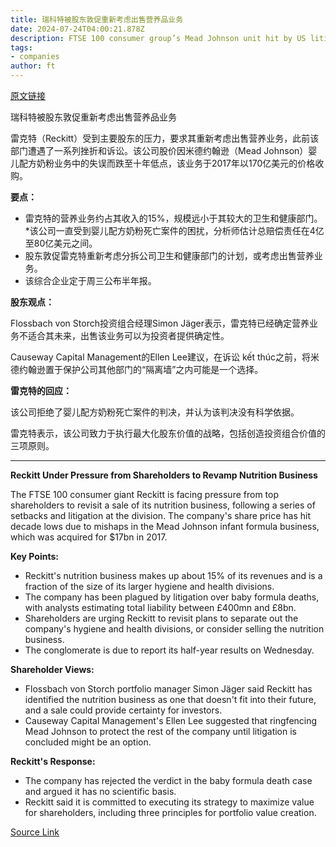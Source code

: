 ```yaml
---
title: 瑞科特被股东敦促重新考虑出售营养品业务
date: 2024-07-24T04:00:21.878Z
description: FTSE 100 consumer group’s Mead Johnson unit hit by US litigation over baby formula death
tags: 
- companies
author: ft
---
```


[原文链接](https://ft.com/content/50e40481-9be3-4224-8f59-ecc53aaedd29)

瑞科特被股东敦促重新考虑出售营养品业务

雷克特（Reckitt）受到主要股东的压力，要求其重新考虑出售营养业务，此前该部门遭遇了一系列挫折和诉讼。该公司股价因米德约翰逊（Mead Johnson）婴儿配方奶粉业务中的失误而跌至十年低点，该业务于2017年以170亿美元的价格收购。

**要点：**

* 雷克特的营养业务约占其收入的15%，规模远小于其较大的卫生和健康部门。
*该公司一直受到婴儿配方奶粉死亡案件的困扰，分析师估计总赔偿责任在4亿至80亿美元之间。
* 股东敦促雷克特重新考虑分拆公司卫生和健康部门的计划，或考虑出售营养业务。
* 该综合企业定于周三公布半年报。

**股东观点：**

Flossbach von Storch投资组合经理Simon Jäger表示，雷克特已经确定营养业务不适合其未来，出售该业务可以为投资者提供确定性。

Causeway Capital Management的Ellen Lee建议，在诉讼 kết thúc之前，将米德约翰逊置于保护公司其他部门的“隔离墙”之内可能是一个选择。

**雷克特的回应：**

该公司拒绝了婴儿配方奶粉死亡案件的判决，并认为该判决没有科学依据。

雷克特表示，该公司致力于执行最大化股东价值的战略，包括创造投资组合价值的三项原则。

---

**Reckitt Under Pressure from Shareholders to Revamp Nutrition Business**

The FTSE 100 consumer giant Reckitt is facing pressure from top shareholders to revisit a sale of its nutrition business, following a series of setbacks and litigation at the division. The company's share price has hit decade lows due to mishaps in the Mead Johnson infant formula business, which was acquired for $17bn in 2017.

**Key Points:**

* Reckitt's nutrition business makes up about 15% of its revenues and is a fraction of the size of its larger hygiene and health divisions.
* The company has been plagued by litigation over baby formula deaths, with analysts estimating total liability between £400mn and £8bn.
* Shareholders are urging Reckitt to revisit plans to separate out the company's hygiene and health divisions, or consider selling the nutrition business.
* The conglomerate is due to report its half-year results on Wednesday.

**Shareholder Views:**

* Flossbach von Storch portfolio manager Simon Jäger said Reckitt has identified the nutrition business as one that doesn't fit into their future, and a sale could provide certainty for investors.
* Causeway Capital Management's Ellen Lee suggested that ringfencing Mead Johnson to protect the rest of the company until litigation is concluded might be an option.

**Reckitt's Response:**

* The company has rejected the verdict in the baby formula death case and argued it has no scientific basis.
* Reckitt said it is committed to executing its strategy to maximize value for shareholders, including three principles for portfolio value creation.

[Source Link](https://ft.com/content/50e40481-9be3-4224-8f59-ecc53aaedd29)

